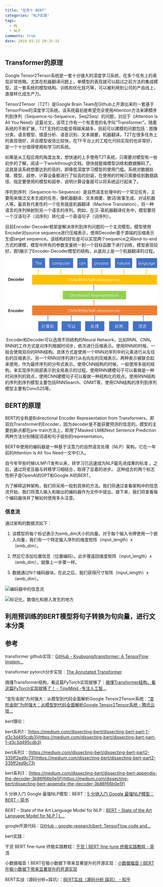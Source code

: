 ```yaml
---
title: "任务十-BERT"
categories: "NLP实践"
tags:
  - ML
  - NLP
comments: true
date: 2019-03-21 20:25:15
---
```


## Transformer的原理

Google Tensor2Tensor系统是一套十分强大的深度学习系统，在多个任务上的表现非常抢眼。尤其在机器翻译问题上，单模型的表现就可以超过之前方法的集成模型。这一套系统的模型结构、训练和优化技巧等，可以被利用到公司的产品线上，直接转化成生产力。

<!--more-->

Tensor2Tensor（T2T）是Google Brain Team在Github上开源出来的一套基于TensorFlow的深度学习系统。该系统最初是希望完全使用Attention方法来建模序列到序列（Sequence-to-Sequence，Seq2Seq）的问题，对应于《Attention Is All You Need》这篇论文。该项工作有一个有意思的名字叫“Transformer”。随着系统的不断扩展，T2T支持的功能变得越来越多，目前可以建模的问题包括：图像分类，语言模型、情感分析、语音识别、文本摘要，机器翻译。T2T在很多任务上的表现很好，并且模型收敛比较快，在TF平台上的工程化代码实现的也非常好，是一个十分值得使用和学习的系统。

如果是从工程应用的角度出发，想快速的上手使用T2T系统，只需要对模型有一些初步的了解，阅读一下workthrough文档，很快就能做模型训练和数据解码了。这就是该系统想要达到的目的，即降低深度学习模型的使用门槛。系统对数据处理、模型、超参、计算设备都进行了较高的封装，在使用的时候只需要给到数据路径、指定要使用的模型和超参、说明计算设备就可以将系统运行起来了。

 序列到序列（Sequence-to-Sequence）是自然语言处理中的一个常见任务，主要用来做泛文本生成的任务，像机器翻译、文本摘要、歌词/故事生成、对话机器人等。最具有代表性的一个任务就是机器翻译（Machine Translation），将一种语言的序列映射到另一个语言的序列。例如，在汉-英机器翻译任务中，模型要将一个汉语句子（词序列）转化成一个英语句子（词序列）。

​目前Encoder-Decoder框架是解决序列到序列问题的一个主流模型。模型使用Encoder对source sequence进行压缩表示，使用Decoder基于源端的压缩表示生成target sequence。该结构的好处是可以实现两个sequence之间end-to-end方式的建模，模型中所有的参数变量统一到一个目标函数下进行训练，模型表现较好。图1展示了Encoder-Decoder模型的结构，从底向上是一个机器翻译的过程。

![使用Encoder-Decoder模型建模序列到序列的问题](https://raw.githubusercontent.com/MixLabPro/2019/master/source/uploads/2019/03/21/1.png)

​ Encoder和Decoder可以选用不同结构的Neural Network，比如RNN、CNN。RNN的工作方式是对序列根据时间步，依次进行压缩表示。使用RNN的时候，一般会使用双向的RNN结构。具体方式是使用一个RNN对序列中的元素进行从左往右的压缩表示，另一个RNN对序列进行从右向左的压缩表示。两种表示被联合起来使用，作为最终序列的分布式表示。使用CNN结构的时候，一般使用多层的结构，来实现序列局部表示到全局表示的过程。使用RNN建模句子可以看做是一种时间序列的观点，使用CNN建模句子可以看做一种结构化的观点。使用RNN结构的序列到序列模型主要包括RNNSearch、GNMT等，使用CNN结构的序列到序列模型主要有ConvS2S等。

## BERT的原理

BERT的全称是Bidirectional Encoder Representation from Transformers，即双向Transformer的Encoder，因为decoder是不能获要预测的信息的。模型的主要创新点都在pre-train方法上，即用了Masked LM和Next Sentence Prediction两种方法分别捕捉词语和句子级别的representation。

BERT中使用的编码器是一种基于注意力的自然语言处理（NLP）架构，它在一年前的Attention Is All You Need一文中引入。

自今年早些时候ULMFiT发布以来，转学习已迅速成为NLP最先进成果的标准 。之后，通过将变压器与转移学习相结合，取得了显着的进步。 这种组合的两个标志性例子是OpenAI的GPT和Google AI的BERT。

为了解释这种架构，我们将采用一般到具体的方法。我们将通过查看架构中的信息流开始，我们将潜入输入和输出的编码器作为文件中提出。接下来，我们将查看每个编码器块并了解如何使用多头注意。

### 信息流

通过架构的数据流如下：

1. 该模型将每个标记表示为emb_dim大小的向量。对于每个输入令牌使用一个嵌入向量，我们有一个特定输入序列的维度矩阵（input_length）x（emb_dim）。

1. 然后它添加位置信息（位置编码）。此步骤返回维度矩阵（input_length）x（emb_dim），就像上一步骤一样。

1. 数据通过N个编码器块。在此之后，我们获得尺寸矩阵（input_length）x（emb_dim）。

![编码器中的信息流](https://cdn-images-1.medium.com/max/1600/1*YkQYLsEZdRHJdGBLmNws8w.png)

![标记化，数值化和嵌入发生的地方](https://cdn-images-1.medium.com/max/1600/1*SvQNJV3n-6WlBHC25z5QVg.png)

## 利用预训练的BERT模型将句子转换为句向量，进行文本分类

## 参考

transformer github实现：[GitHub - Kyubyong/transformer: A TensorFlow Implem...](https://github.com/Kyubyong/transformer )

transformer pytorch分步实现：[The Annotated Transformer](http://nlp.seas.harvard.edu/2018/04/03/attention.html)

搞懂Transformer结构，看这篇PyTorch实现就够了：[搞懂Transformer结构，看这篇PyTorch实现就够了！ - TinyMind -专注人工智...](https://www.tinymind.cn/articles/3834)

“变形金刚”为何强大：从模型到代码全面解析Google Tensor2Tensor系统：[“变形金刚”为何强大：从模型到代码全面解析Google Tensor2Tensor系统 - 腾讯云技...](https://segmentfault.com/a/1190000015575985)

bert理论：

bert系列1：[https://medium.com/dissecting-bert/dissecting-bert-part-1-d3c3d495cdb3](https://medium.com/dissecting-bert/dissecting-bert-part-1-d3c3d495cdb3)

bert系列2：[https://medium.com/dissecting-bert/dissecting-bert-part2-335ff2ed9c73](https://medium.com/dissecting-bert/dissecting-bert-part2-335ff2ed9c73)

bert系列3：[https://medium.com/dissecting-bert/dissecting-bert-appendix-the-decoder-3b86f66b0e5f](https://medium.com/dissecting-bert/dissecting-bert-appendix-the-decoder-3b86f66b0e5f)

5 分钟入门 Google 最强NLP模型：BERT：[5 分钟入门 Google 最强NLP模型：BERT - 简书](https://www.jianshu.com/p/d110d0c13063)

BERT – State of the Art Language Model for NLP：[BERT – State of the Art Language Model for NLP | L...](https://www.lyrn.ai/2018/11/07/explained-bert-state-of-the-art-language-model-for-nlp/)

google开源代码：[GitHub - google-research/bert: TensorFlow code and...](https://github.com/google-research/bert)

bert实践：

干货 BERT fine-tune 终极实践教程：[干货 | BERT fine-tune 终极实践教程 - 简书](https://www.jianshu.com/p/aa2eff7ec5c1)

小数据福音！BERT在极小数据下带来显著提升的开源实现：[小数据福音！BERT在极小数据下带来显著提升的开源实现](https://mp.weixin.qq.com/s?__biz=MzA3MzI4MjgzMw==&mid=2650752891&idx=5&sn=8a44293a57da96db51b9a13feb6223d7&chksm=871a8305b06d0a134e332a6831dbacc9ee79b28a79658c130fe6162f33211788cab18a55ec90&scene=21#wechat_redirect)

BERT实战（源码分析+踩坑）：[BERT实战（源码分析 踩坑） - 知乎](https://zhuanlan.zhihu.com/p/58471554)
